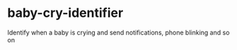 # baby-cry-identifier
Identify when a baby is crying and send notifications, phone blinking and so on
